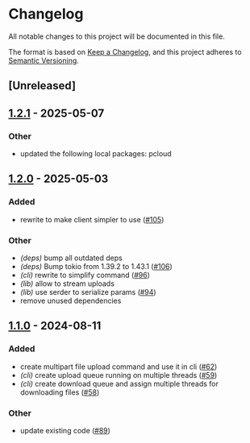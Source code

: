 # Changelog
All notable changes to this project will be documented in this file.

The format is based on [Keep a Changelog](https://keepachangelog.com/en/1.0.0/),
and this project adheres to [Semantic Versioning](https://semver.org/spec/v2.0.0.html).

## [Unreleased]

## [1.2.1](https://github.com/jdrouet/pcloud/compare/pcloud-cli-v1.2.0...pcloud-cli-v1.2.1) - 2025-05-07

### Other

- updated the following local packages: pcloud

## [1.2.0](https://github.com/jdrouet/pcloud/compare/pcloud-cli-v1.1.0...pcloud-cli-v1.2.0) - 2025-05-03

### Added

- rewrite to make client simpler to use ([#105](https://github.com/jdrouet/pcloud/pull/105))

### Other

- *(deps)* bump all outdated deps
- *(deps)* Bump tokio from 1.39.2 to 1.43.1 ([#106](https://github.com/jdrouet/pcloud/pull/106))
- *(cli)* rewrite to simplify command ([#96](https://github.com/jdrouet/pcloud/pull/96))
- *(lib)* allow to stream uploads
- *(lib)* use serder to serialize params ([#94](https://github.com/jdrouet/pcloud/pull/94))
- remove unused dependencies

## [1.1.0](https://github.com/jdrouet/pcloud/compare/pcloud-cli-v1.0.0...pcloud-cli-v1.1.0) - 2024-08-11

### Added
- create multipart file upload command and use it in cli ([#62](https://github.com/jdrouet/pcloud/pull/62))
- *(cli)* create upload queue running on multiple threads ([#59](https://github.com/jdrouet/pcloud/pull/59))
- *(cli)* create download queue and assign multiple threads for downloading files ([#58](https://github.com/jdrouet/pcloud/pull/58))

### Other
- update existing code ([#89](https://github.com/jdrouet/pcloud/pull/89))
